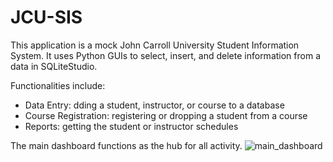 # JCU-SIS

This application is a mock John Carroll University Student Information System. It uses Python GUIs to select, insert, and delete information from a data in SQLiteStudio.

Functionalities include:
- Data Entry: dding a student, instructor, or course to a database
- Course Registration: registering or dropping a student from a course
- Reports: getting the student or instructor schedules

The main dashboard functions as the hub for all activity.
![main_dashboard](https://github.com/user-attachments/assets/78369e5b-449b-41d7-9641-fda8a0918776)
